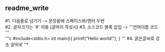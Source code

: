 ## readme_write

#1. 다음줄로 넘기기 -> 문장끝에 스페이스바/엔터 두번  
#2. 글자크기는 '#' 이용 (글머리 작성시)
#3. 소스코드 블록 삽입 -> '''언어이름 코드 '''  
'''c
#include<stdio.h>
int main(){
  printf("Hello world!");
  }
'''
#4. 굵은글씨로 강조 
*앞뒤로 '*'*

